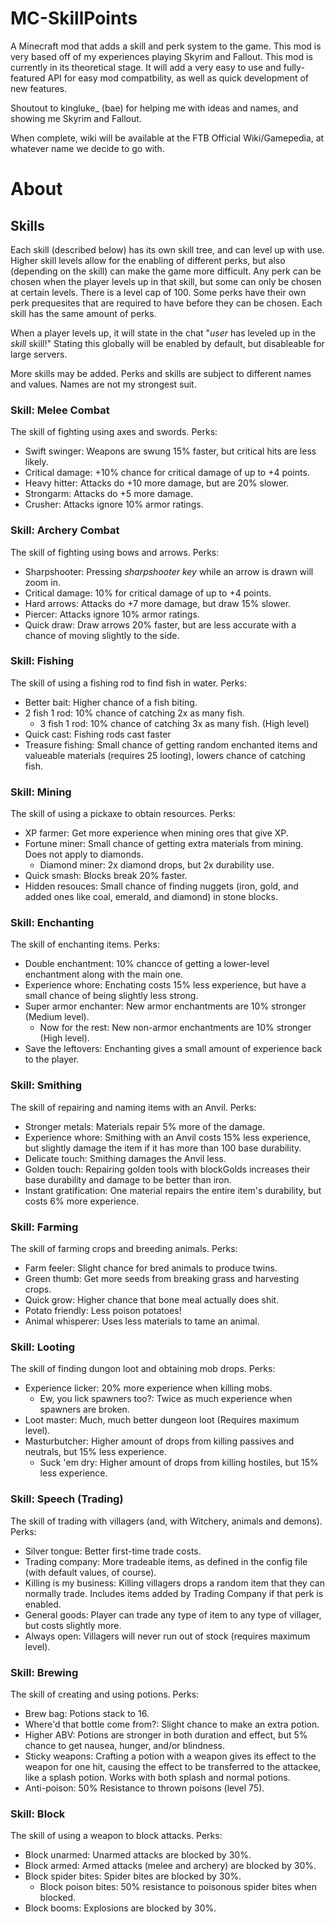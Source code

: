 # MC-SkillPoints
A Minecraft mod that adds a skill and perk system to the game. This mod is very based off of my experiences playing Skyrim and Fallout. This mod is currently in its theoretical stage. It will add a very easy to use and fully-featured API for easy mod compatbility, as well as quick development of new features. 

Shoutout to kingluke_ (bae) for helping me with ideas and names, and showing me Skyrim and Fallout.

When complete, wiki will be available at the FTB Official Wiki/Gamepedia, at whatever name we decide to go with.

# About
## Skills
Each skill (described below) has its own skill tree, and can level up with use. Higher skill levels allow for the enabling of different perks, but also (depending on the skill) can make the game more difficult. Any perk can be chosen when the player levels up in that skill, but some can only be chosen at certain levels. There is a level cap of 100. Some perks have their own perk prequesites that are required to have before they can be chosen. Each skill has the same amount of perks.

When a player levels up, it will state in the chat "*user* has leveled up in the *skill* skill!" Stating this globally will be enabled by default, but disableable for large servers.

More skills may be added. Perks and skills are subject to different names and values. Names are not my strongest suit.
### Skill: Melee Combat
The skill of fighting using axes and swords. Perks:
* Swift swinger: Weapons are swung 15% faster, but critical hits are less likely.
* Critical damage: +10% chance for critical damage of up to +4 points.
* Heavy hitter: Attacks do +10 more damage, but are 20% slower.
* Strongarm: Attacks do +5 more damage.
* Crusher: Attacks ignore 10% armor ratings.

### Skill: Archery Combat
The skill of fighting using bows and arrows. Perks:
* Sharpshooter: Pressing *sharpshooter key* while an arrow is drawn will zoom in.
* Critical damage: 10% for critical damage of up to +4 points.
* Hard arrows: Attacks do +7 more damage, but draw 15% slower.
* Piercer: Attacks ignore 10% armor ratings.
* Quick draw: Draw arrows 20% faster, but are less accurate with a chance of moving slightly to the side.

### Skill: Fishing
The skill of using a fishing rod to find fish in water. Perks:
* Better bait: Higher chance of a fish biting.
* 2 fish 1 rod: 10% chance of catching 2x as many fish.
  * 3 fish 1 rod: 10% chance of catching 3x as many fish. (High level)
* Quick cast: Fishing rods cast faster
* Treasure fishing: Small chance of getting random enchanted items and valueable materials (requires 25 looting), lowers chance of catching fish.

### Skill: Mining
The skill of using a pickaxe to obtain resources. Perks:
* XP farmer: Get more experience when mining ores that give XP.
* Fortune miner: Small chance of getting extra materials from mining. Does not apply to diamonds.
  * Diamond miner: 2x diamond drops, but 2x durability use.
* Quick smash: Blocks break 20% faster.
* Hidden resouces: Small chance of finding nuggets (iron, gold, and added ones like coal, emerald, and diamond) in stone blocks.

### Skill: Enchanting
The skill of enchanting items. Perks:
* Double enchantment: 10% chancce of getting a lower-level enchantment along with the main one.
* Experience whore: Enchating costs 15% less experience, but have a small chance of being slightly less strong.
* Super armor enchanter: New armor enchantments are 10% stronger (Medium level).
  * Now for the rest: New non-armor enchantments are 10% stronger (High level).
* Save the leftovers: Enchanting gives a small amount of experience back to the player.

### Skill: Smithing
The skill of repairing and naming items with an Anvil. Perks:
* Stronger metals: Materials repair 5% more of the damage.
* Experience whore: Smithing with an Anvil costs 15% less experience, but slightly damage the item if it has more than 100 base durability.
* Delicate touch: Smithing damages the Anvil less.
* Golden touch: Repairing golden tools with blockGolds increases their base durability and damage to be better than iron.
* Instant gratification: One material repairs the entire item's durability, but costs 6% more experience.

### Skill: Farming
The skill of farming crops and breeding animals. Perks:
* Farm feeler: Slight chance for bred animals to produce twins.
* Green thumb: Get more seeds from breaking grass and harvesting crops.
* Quick grow: Higher chance that bone meal actually does shit.
* Potato friendly: Less poison potatoes!
* Animal whisperer: Uses less materials to tame an animal.

### Skill: Looting
The skill of finding dungon loot and obtaining mob drops. Perks:
* Experience licker: 20% more experience when killing mobs.
  * Ew, you lick spawners too?: Twice as much experience when spawners are broken.
* Loot master: Much, much better dungeon loot (Requires maximum level).
* Masturbutcher: Higher amount of drops from killing passives and neutrals, but 15% less experience.
  * Suck 'em dry: Higher amount of drops from killing hostiles, but 15% less experience.

### Skill: Speech (Trading)
The skill of trading with villagers (and, with Witchery, animals and demons). Perks:
* Silver tongue: Better first-time trade costs.
* Trading company: More tradeable items, as defined in the config file (with default values, of course).
* Killing is my business: Killing villagers drops a random item that they can normally trade. Includes items added by Trading Company if that perk is enabled.
* General goods: Player can trade any type of item to any type of villager, but costs slightly more.
* Always open: Villagers will never run out of stock (requires maximum level).

### Skill: Brewing
The skill of creating and using potions. Perks:
* Brew bag: Potions stack to 16.
* Where'd that bottle come from?: Slight chance to make an extra potion.
* Higher ABV: Potions are stronger in both duration and effect, but 5% chance to get nausea, hunger, and/or blindness.
* Sticky weapons: Crafting a potion with a weapon gives its effect to the weapon for one hit, causing the effect to be transferred to the attackee, like a splash potion. Works with both splash and normal potions.
* Anti-poison: 50% Resistance to thrown poisons (level 75).

### Skill: Block
The skill of using a weapon to block attacks. Perks:
* Block unarmed: Unarmed attacks are blocked by 30%.
* Block armed: Armed attacks (melee and archery) are blocked by 30%.
* Block spider bites: Spider bites are blocked by 30%.
  * Block poison bites: 50% resistance to poisonous spider bites when blocked.
* Block booms: Explosions are blocked by 30%.
